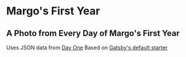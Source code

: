 # Margo's First Year

## A Photo from Every Day of Margo's First Year

Uses JSON data from [Day One](https://dayoneapp.com/)
Based on [Gatsby's default starter](https://github.com/gatsbyjs/gatsby-starter-default)
